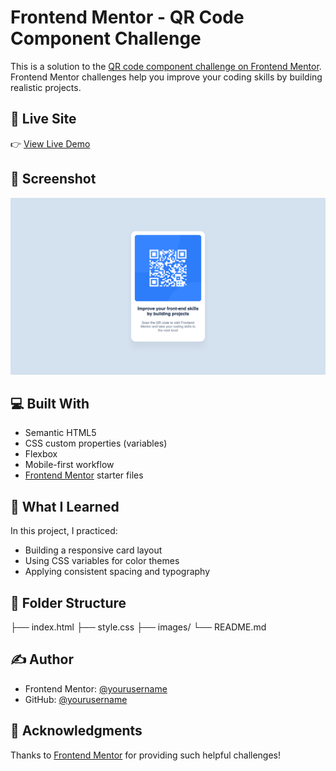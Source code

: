 # Frontend Mentor - QR Code Component Challenge

This is a solution to the [QR code component challenge on Frontend Mentor](https://www.frontendmentor.io/challenges/qr-code-component-iux_sIO_H). Frontend Mentor challenges help you improve your coding skills by building realistic projects.

## 🔗 Live Site

👉 [View Live Demo](https://qr-code-component-neon-nine.vercel.app/)

## 📸 Screenshot

![Screenshot of the completed challenge](./screenshot.png)

## 💻 Built With

- Semantic HTML5
- CSS custom properties (variables)
- Flexbox
- Mobile-first workflow
- [Frontend Mentor](https://www.frontendmentor.io) starter files

## 🚀 What I Learned

In this project, I practiced:

- Building a responsive card layout
- Using CSS variables for color themes
- Applying consistent spacing and typography

## 📂 Folder Structure
├── index.html
├── style.css
├── images/
└── README.md


## ✍️ Author

- Frontend Mentor: [@yourusername](https://www.frontendmentor.io/profile/Pratik7006)
- GitHub: [@yourusername](https://github.com/Pratik7006)

## 🤝 Acknowledgments

Thanks to [Frontend Mentor](https://www.frontendmentor.io) for providing such helpful challenges!


